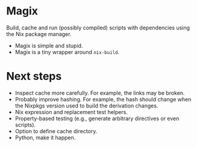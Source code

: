 
# Magix

Build, cache and run (possibly compiled) scripts with dependencies using the Nix
package manager.

-   Magix is simple and stupid.
-   Magix is a tiny wrapper around `nix-build`.


# Next steps

-   Inspect cache more carefully. For example, the links may be broken.
-   Probably improve hashing. For example, the hash should change when the Nixpkgs
    version used to build the derivation changes.
-   Nix expression and replacement test helpers.
-   Property-based testing (e.g., generate arbitrary directives or even scripts).
-   Option to define cache directory.
-   Python, make it happen.

